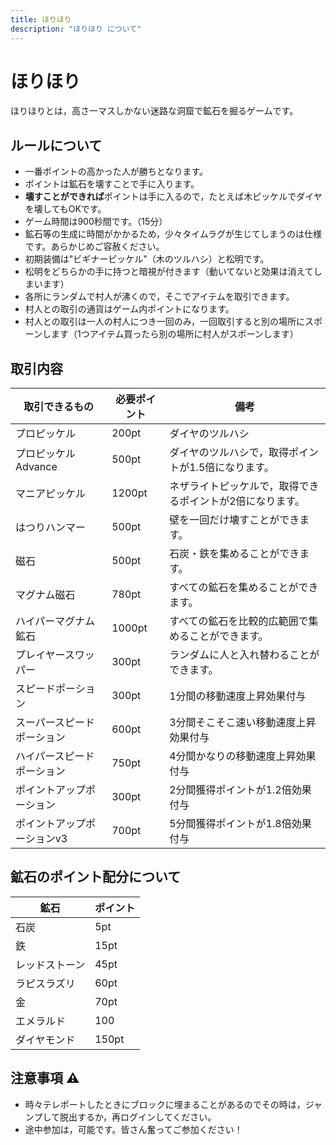 ```yaml
---
title: ほりほり
description: "ほりほり について"
---
```

# ほりほり

ほりほりとは，高さ一マスしかない迷路な洞窟で鉱石を掘るゲームです。

## ルールについて

* 一番ポイントの高かった人が勝ちとなります。
* ポイントは鉱石を壊すことで手に入ります。
* **壊すことができれば**ポイントは手に入るので，たとえば木ピッケルでダイヤを壊してもOKです。
* ゲーム時間は900秒間です。（15分）
* 鉱石等の生成に時間がかかるため，少々タイムラグが生じてしまうのは仕様です。あらかじめご容赦ください。
* 初期装備は"ビギナーピッケル"（木のツルハシ）と松明です。
* 松明をどちらかの手に持つと暗視が付きます（動いてないと効果は消えてしまいます）
* 各所にランダムで村人が沸くので，そこでアイテムを取引できます。
* 村人との取引の通貨はゲーム内ポイントになります。
* 村人との取引は一人の村人につき一回のみ，一回取引すると別の場所にスポーンします（1つアイテム買ったら別の場所に村人がスポーンします）

## 取引内容

| 取引できるもの        | 必要ポイント             | 備考                            |
| -------------- | ------------------ | ----------------------------- |
| <item-sprite name="diamond-pickaxe"/> プロピッケル         | 200pt              | ダイヤのツルハシ                      |
| <item-sprite name="diamond-pickaxe"/> プロピッケル Advance | 500pt              | ダイヤのツルハシで，取得ポイントが1.5倍になります。   |
| <item-sprite name="netherite-pickaxe"/> マニアピッケル        | 1200pt             | ネザライトピッケルで，取得できるポイントが2倍になります。 |
| <item-sprite name="golden-pickaxe"/> はつりハンマー        | 500pt              | 壁を一回だけ壊すことができます。              |
| <item-sprite name="iron-ingot"/> 磁石             | 500pt              | 石炭・鉄を集めることができます。              |
| <item-sprite name="netherite-ingot"/> マグナム磁石         | 780pt              | すべての鉱石を集めることができます。            |
| <item-sprite name="netherite-ingot"/> ハイパーマグナム鉱石     | 1000pt             | すべての鉱石を比較的広範囲で集めることができます。     |
| <item-sprite name="minecart"/> プレイヤースワッパー     | 300pt              | ランダムに人と入れ替わることができます。          |
| <item-sprite name="water-bottle"/> スピードポーション      | 300pt              | 1分間の移動速度上昇効果付与                |
| <item-sprite name="water-bottle"/> スーパースピードポーション  | 600pt              | 3分間そこそこ速い移動速度上昇効果付与           |
| <item-sprite name="water-bottle"/> ハイパースピードポーション  | 750pt              | 4分間かなりの移動速度上昇効果付与             |
| <item-sprite name="lingering-potion-of-slow-falling"/> ポイントアップポーション   | 300pt              |       2分間獲得ポイントが1.2倍効果付与                        |
| <item-sprite name="lingering-potion-of-slow-falling"/> ポイントアップポーションv3 | 700pt              |5分間獲得ポイントが1.8倍効果付与 |

## 鉱石のポイント配分について

| 鉱石      | ポイント |
| ------- | ---- |
| <block-sprite name="coal-ore"/> 石炭      | 5pt  |
| <block-sprite name="iron-ore"/> 鉄       | 15pt |
| <block-sprite name="redstone-ore"/> レッドストーン | 45pt |
| <block-sprite name="lapis-ore"/> ラピスラズリ  | 60pt |
| <block-sprite name="gold-ore"/> 金       | 70pt |
| <block-sprite name="emerald-ore"/> エメラルド   | 100  |
| <block-sprite name="diamond-ore"/> ダイヤモンド    |  150pt    |

## 注意事項 :warning:

* 時々テレポートしたときにブロックに埋まることがあるのでその時は，ジャンプして脱出するか，再ログインしてください。
* 途中参加は，可能です。皆さん奮ってご参加ください！

